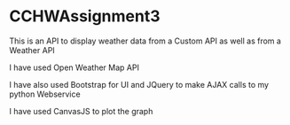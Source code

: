 # CCHWAssignment3

This is an API to display weather data from a Custom API as well as from a Weather API

I have used Open Weather Map API

I have also used Bootstrap for UI and JQuery to make AJAX calls to my python Webservice

I have used CanvasJS to plot the graph
